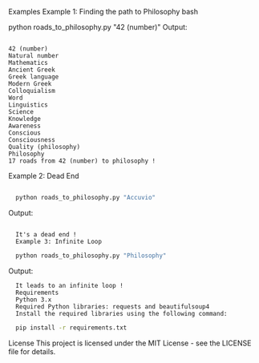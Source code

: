 Examples
Example 1: Finding the path to Philosophy
bash

python roads_to_philosophy.py "42 (number)"
Output:

```plaintext

42 (number)
Natural number
Mathematics
Ancient Greek
Greek language
Modern Greek
Colloquialism
Word
Linguistics
Science
Knowledge
Awareness
Conscious
Consciousness
Quality (philosophy)
Philosophy
17 roads from 42 (number) to philosophy !

```

Example 2: Dead End

```bash

  python roads_to_philosophy.py "Accuvio"

```

Output:

```plaintext
  
  It's a dead end !
  Example 3: Infinite Loop

```

```bash  
  python roads_to_philosophy.py "Philosophy"

```

Output:

```plaintext
  It leads to an infinite loop !
  Requirements
  Python 3.x
  Required Python libraries: requests and beautifulsoup4
  Install the required libraries using the following command:

```

```bash
  pip install -r requirements.txt
```

License
This project is licensed under the MIT License - see the LICENSE file for details.
